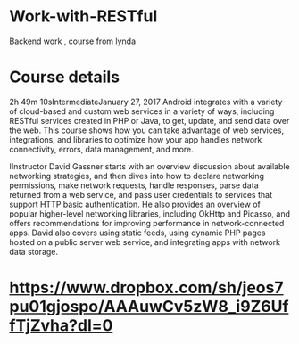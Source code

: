 # Work-with-RESTful
Backend work , course from lynda
# Course details

2h 49m 10sIntermediateJanuary 27, 2017
Android integrates with a variety of cloud-based and custom web services in a variety of ways, including RESTful services created in PHP or Java, to get, update, and send data over the web. This course shows how you can take advantage of web services, integrations, and libraries to optimize how your app handles network connectivity, errors, data management, and more.

IInstructor David Gassner starts with an overview discussion about available networking strategies, and then dives into how to declare networking permissions, make network requests, handle responses, parse data returned from a web service, and pass user credentials to services that support HTTP basic authentication. He also provides an overview of popular higher-level networking libraries, including OkHttp and Picasso, and offers recommendations for improving performance in network-connected apps. David also covers using static feeds, using dynamic PHP pages hosted on a public server web service, and integrating apps with network data storage.

# https://www.dropbox.com/sh/jeos7pu01gjospo/AAAuwCv5zW8_i9Z6UffTjZvha?dl=0
